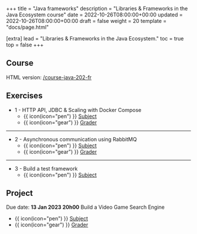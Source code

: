 +++
title = "Java frameworks"
description = "Libraries & Frameworks in the Java Ecosystem course"
date = 2022-10-26T08:00:00+00:00
updated = 2022-10-26T08:00:00+00:00
draft = false
weight = 20
template = "docs/page.html"

[extra]
lead = "Libraries & Frameworks in the Java Ecosystem."
toc = true
top = false
+++

## Course
HTML version: [/course-java-202-fr](https://lernejo.github.io/course-java-202-fr)

## Exercises

* 1 - HTTP API, JDBC & Scaling with Docker Compose
    * {{ icon(icon="pen") }}  [Subject](https://github.com/lernejo/exercises/blob/master/simple_web_app_spring_fr/EXERCISE.adoc)
    * {{ icon(icon="gear") }} [Grader](https://github.com/lernejo/korekto-simple-web-app-grader)
---
* 2 - Asynchronous communication using RabbitMQ
    * {{ icon(icon="pen") }}  [Subject](https://github.com/lernejo/exercises/blob/master/amqp_fr/EXERCISE.adoc)
    * {{ icon(icon="gear") }} [Grader](https://github.com/lernejo/korekto-amqp-grader)
---
- 3 - Build a test framework
    * {{ icon(icon="pen") }}  [Subject](https://github.com/lernejo/exercises/blob/master/multimodule_reflect_fr/EXERCISE.adoc)

## Project
Due date: **13 Jan 2023 20h00**
Build a Video Game Search Engine
* {{ icon(icon="pen") }} [Subject](https://github.com/lernejo/exercises/blob/master/projects/spring_rabbitmq_es_fr/VIDEO_GAME_SEARCH_ENGINE.adoc)
* {{ icon(icon="gear") }} [Grader](https://github.com/lernejo/korekto-video-game-search-engine-grader)
